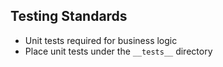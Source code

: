 ## Testing Standards

- Unit tests required for business logic
- Place unit tests under the `__tests__` directory
